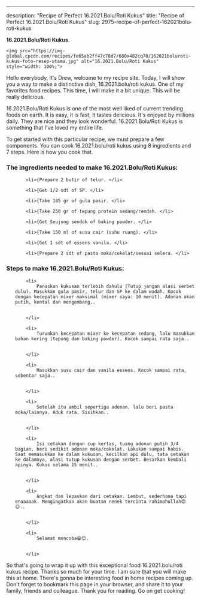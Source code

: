 ---
description: "Recipe of Perfect 16.2021.Bolu/Roti Kukus"
title: "Recipe of Perfect 16.2021.Bolu/Roti Kukus"
slug: 2975-recipe-of-perfect-162021bolu-roti-kukus

<p>
	<strong>16.2021.Bolu/Roti Kukus</strong>. 
	
</p>
<p>
	
	<img src="https://img-global.cpcdn.com/recipes/fe65ab2ff47c78d7/680x482cq70/162021boluroti-kukus-foto-resep-utama.jpg" alt="16.2021.Bolu/Roti Kukus" style="width: 100%;">
	
	
</p>
<p>
	Hello everybody, it's Drew, welcome to my recipe site. Today, I will show you a way to make a distinctive dish, 16.2021.bolu/roti kukus. One of my favorites food recipes. This time, I will make it a bit unique. This will be really delicious.
</p>
	
<p>
	
</p>
<p>
	16.2021.Bolu/Roti Kukus is one of the most well liked of current trending foods on earth. It is easy, it is fast, it tastes delicious. It's enjoyed by millions daily. They are nice and they look wonderful. 16.2021.Bolu/Roti Kukus is something that I've loved my entire life.
</p>

<p>
To get started with this particular recipe, we must prepare a few components. You can cook 16.2021.bolu/roti kukus using 8 ingredients and 7 steps. Here is how you cook that.
</p>

<h3>The ingredients needed to make 16.2021.Bolu/Roti Kukus:</h3>

<ol>
	
		<li>{Prepare 2 butir of telur. </li>
	
		<li>{Get 1/2 sdt of SP. </li>
	
		<li>{Take 185 gr of gula pasir. </li>
	
		<li>{Take 250 gr of tepung protein sedang/rendah. </li>
	
		<li>{Get Seujung sendok of baking powder. </li>
	
		<li>{Take 150 ml of susu cair (suhu ruang). </li>
	
		<li>{Get 1 sdt of essens vanila. </li>
	
		<li>{Prepare 2 sdt of pasta moka/cokelat/sesuai selera. </li>
	
</ol>
<p>
	
</p>

<h3>Steps to make 16.2021.Bolu/Roti Kukus:</h3>

<ol>
	
		<li>
			Panaskan kukusan terlebih dahulu (Tutup jangan alasi serbet dulu). Masukkan gula pasir, telur dan SP ke dalam wadah. Kocok dengan kecepatan mixer maksimal (mixer saya: 10 menit). Adonan akan putih, kental dan mengembang..
			
			
		</li>
	
		<li>
			Turunkan kecepatan mixer ke kecepatan sedang, lalu masukkan bahan kering (tepung dan baking powder). Kocok sampai rata saja..
			
			
		</li>
	
		<li>
			Masukkan susu cair dan vanila essens. Kocok sampai rata, sebentar saja..
			
			
		</li>
	
		<li>
			Setelah itu ambil sepertiga adonan, lalu beri pasta moka/lainnya. Aduk rata. Sisihkan..
			
			
		</li>
	
		<li>
			Isi cetakan dengan cup kertas, tuang adonan putih 3/4 bagian, beri sedikit adonan moka/cokelat. Lakukan sampai habis. Saat memasukkan ke dalam kukusan, kecilkan api dulu, tata cetakan ke dalamnya, alasi tutup kukusan dengan serbet. Besarkan kembali apinya. Kukus selama 15 menit..
			
			
		</li>
	
		<li>
			Angkat dan lepaskan dari cetakan. Lembut, sederhana tapi enaaaaak. Mengingatkan akan buatan nenek tercinta rahimahullah😍😊..
			
			
		</li>
	
		<li>
			Selamat mencoba😁😊.
			
			
		</li>
	
</ol>

<p>
	
</p>

<p>
	So that's going to wrap it up with this exceptional food 16.2021.bolu/roti kukus recipe. Thanks so much for your time. I am sure that you will make this at home. There's gonna be interesting food in home recipes coming up. Don't forget to bookmark this page in your browser, and share it to your family, friends and colleague. Thank you for reading. Go on get cooking!
</p>
